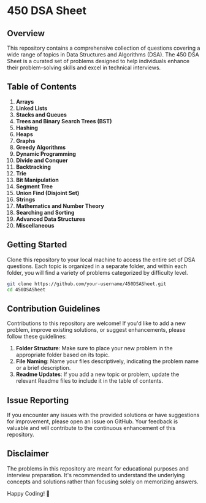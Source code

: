 # 450 DSA Sheet

## Overview

This repository contains a comprehensive collection of questions covering a wide range of topics in Data Structures and Algorithms (DSA). The 450 DSA Sheet is a curated set of problems designed to help individuals enhance their problem-solving skills and excel in technical interviews.

## Table of Contents

1. **Arrays**
2. **Linked Lists**
3. **Stacks and Queues**
4. **Trees and Binary Search Trees (BST)**
5. **Hashing**
6. **Heaps**
7. **Graphs**
8. **Greedy Algorithms**
9. **Dynamic Programming**
10. **Divide and Conquer**
11. **Backtracking**
12. **Trie**
13. **Bit Manipulation**
14. **Segment Tree**
15. **Union Find (Disjoint Set)**
16. **Strings**
17. **Mathematics and Number Theory**
18. **Searching and Sorting**
19. **Advanced Data Structures**
20. **Miscellaneous**

## Getting Started

Clone this repository to your local machine to access the entire set of DSA questions. Each topic is organized in a separate folder, and within each folder, you will find a variety of problems categorized by difficulty level.

```bash
git clone https://github.com/your-username/450DSASheet.git
cd 450DSASheet
```

## Contribution Guidelines

Contributions to this repository are welcome! If you'd like to add a new problem, improve existing solutions, or suggest enhancements, please follow these guidelines:

1. **Folder Structure**: Make sure to place your new problem in the appropriate folder based on its topic.
2. **File Naming**: Name your files descriptively, indicating the problem name or a brief description.
3. **Readme Updates**: If you add a new topic or problem, update the relevant Readme files to include it in the table of contents.

## Issue Reporting

If you encounter any issues with the provided solutions or have suggestions for improvement, please open an issue on GitHub. Your feedback is valuable and will contribute to the continuous enhancement of this repository.

## Disclaimer

The problems in this repository are meant for educational purposes and interview preparation. It's recommended to understand the underlying concepts and solutions rather than focusing solely on memorizing answers.

Happy Coding! 🚀
